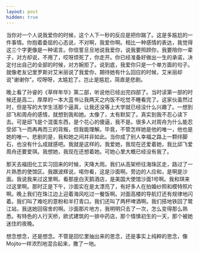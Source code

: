 ```yaml
---
layout: post
hidden: true
---
```

当你对一个人说我爱你的时候，这个人下一秒的反应是把你踹了。这是多尴尬的一件事情。你抱着委屈的心态说，不对啊，我爱你啊。相比一种感情的表达，我觉得这三个字更像是一种诺言。你信誓旦旦地说我爱你，说我要照顾你，我要陪你一辈子，对方却说，不用了，哎呀烦死了，你走开。你已经准备好做出一生的承诺，决定付出自己的全部的时候，对方婉拒了。说到底，我爱你只是一个单方面的句子。就像老友记里罗斯对艾米丽说了我爱你，期待她有什么回应的时候，艾米丽却说"谢谢你"。哎呀呀，太尴尬了。岂止是尴尬，简直是悲剧。

晚上看了孙睿的《草样年华》第二部，听说他已经出完四部了。当时读第一部的时候还是高二，厚厚的一本大蓝书让我两天之内饭不吃觉不睡看完了。这家伙虽然过时，但是写的大学生活那个逼真，让我还没等上大学就已经没什么兴趣了。一想到邱飞和周舟的感情，就想到我和她。太像了，太有默契了。真实到我不忍心读下去。可是邱飞是个混蛋东西，是个花心的傻逼，我不是。很多人对周舟为什么能忍受邱飞一而再再而三的背叛，但我能理解。毕竟，不管怎样她是他的唯一，他也是她的唯一。悲剧的是，我和她之间并非如此。当你成了别人幸福之路上一颗绊脚石，也没有什么成就感吧。我就是这样的。我爱她，我现在还爱着她，我比邱飞爱周舟还要爱琪。我想她，我现在还想着她。可她心里大概已经没有我了。

那天去福田化工实习回来的时候，天降大雨。我们从高架桥往海珠区走，路过了一片熟悉的使馆区。我跟波辉说，喏你看，这是沙面啊。旁边的人应和，是啊是沙面。我说我来过这里啊。看那座白天鹅酒店，是美国大使馆沙面1号啊。我和琪来过这里啊。那时正是下午，沙面实在是太漂亮了，有好多人在拍婚纱照和模特照片啊。晚上我们在珠江边上迎着海风吃过一餐饭啊。对面高楼的导航灯还有规律地闪着。我们叫了难吃的意粉和半打青口。我们还叫了两杯啤酒啊。我们搭地铁回了鹭江站，我送她回宿舍的啊。沙面那片地方，我明明只去了一次，怎么变得那么熟悉。有特色的人行天桥，欧式建筑的一排中药店，那个情愫初生的一天，那个被她迷住的夜晚。

想念想念，还是想念。不管是回忆里抽出来的思念，还是事实上纯粹的思念，像Mojito一样浓烈地混合起来，撒了一地。